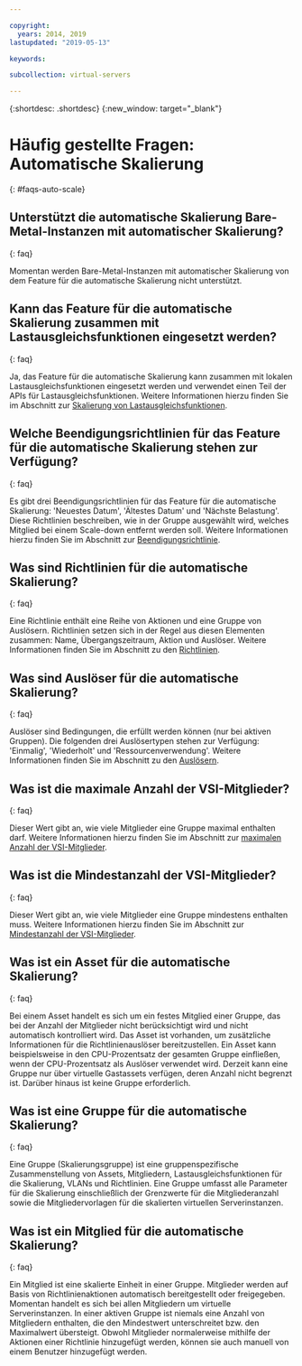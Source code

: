 ```yaml
---

copyright:
  years: 2014, 2019
lastupdated: "2019-05-13"

keywords:

subcollection: virtual-servers

---
```


{:shortdesc: .shortdesc}
{:new_window: target="_blank"}

# Häufig gestellte Fragen: Automatische Skalierung
{: #faqs-auto-scale}

## Unterstützt die automatische Skalierung Bare-Metal-Instanzen mit automatischer Skalierung?
{: faq}

Momentan werden Bare-Metal-Instanzen mit automatischer Skalierung von dem Feature für die automatische Skalierung nicht unterstützt.

## Kann das Feature für die automatische Skalierung zusammen mit Lastausgleichsfunktionen eingesetzt werden?
{: faq}

Ja, das Feature für die automatische Skalierung kann zusammen mit lokalen Lastausgleichsfunktionen eingesetzt werden und verwendet einen Teil der APIs für Lastausgleichsfunktionen. Weitere Informationen hierzu finden Sie im Abschnitt zur [Skalierung von Lastausgleichsfunktionen](/docs/vsi?topic=virtual-servers-auto-scale-terminology).

## Welche Beendigungsrichtlinien für das Feature für die automatische Skalierung stehen zur Verfügung?
{: faq}

Es gibt drei Beendigungsrichtlinien für das Feature für die automatische Skalierung: 'Neuestes Datum', 'Ältestes Datum' und 'Nächste Belastung'. Diese Richtlinien beschreiben, wie in der Gruppe ausgewählt wird, welches Mitglied bei einem Scale-down entfernt werden soll. Weitere Informationen hierzu finden Sie im Abschnitt zur [Beendigungsrichtlinie](/docs/vsi?topic=virtual-servers-auto-scale-terminology).

## Was sind Richtlinien für die automatische Skalierung?
{: faq}

Eine Richtlinie enthält eine Reihe von Aktionen und eine Gruppe von Auslösern. Richtlinien setzen sich in der Regel aus diesen Elementen zusammen: Name, Übergangszeitraum, Aktion und Auslöser. Weitere Informationen finden Sie im Abschnitt zu den [Richtlinien](/docs/vsi?topic=virtual-servers-auto-scale-terminology).

## Was sind Auslöser für die automatische Skalierung?
{: faq}

Auslöser sind Bedingungen, die erfüllt werden können (nur bei aktiven Gruppen). Die folgenden drei Auslösertypen stehen zur Verfügung: 'Einmalig', 'Wiederholt' und 'Ressourcenverwendung'. Weitere Informationen finden Sie im Abschnitt zu den [Auslösern](/docs/vsi?topic=virtual-servers-auto-scale-terminology).

## Was ist die maximale Anzahl der VSI-Mitglieder?
{: faq}

Dieser Wert gibt an, wie viele Mitglieder eine Gruppe maximal enthalten darf. Weitere Informationen hierzu finden Sie im Abschnitt zur [maximalen Anzahl der VSI-Mitglieder](/docs/vsi?topic=virtual-servers-auto-scale-terminology).

## Was ist die Mindestanzahl der VSI-Mitglieder?
{: faq}

Dieser Wert gibt an, wie viele Mitglieder eine Gruppe mindestens enthalten muss. Weitere Informationen hierzu finden Sie im Abschnitt zur [Mindestanzahl der VSI-Mitglieder](/docs/vsi?topic=virtual-servers-auto-scale-terminology).

## Was ist ein Asset für die automatische Skalierung?
{: faq}

Bei einem Asset handelt es sich um ein festes Mitglied einer Gruppe, das bei der Anzahl der Mitglieder nicht berücksichtigt wird und nicht automatisch kontrolliert wird. Das Asset ist vorhanden, um zusätzliche Informationen für die Richtlinienauslöser bereitzustellen. Ein Asset kann beispielsweise in den CPU-Prozentsatz der gesamten Gruppe einfließen, wenn der CPU-Prozentsatz als Auslöser verwendet wird. Derzeit kann eine Gruppe nur über virtuelle Gastassets verfügen, deren Anzahl nicht begrenzt ist. Darüber hinaus ist keine Gruppe erforderlich.

## Was ist eine Gruppe für die automatische Skalierung?
{: faq}

Eine Gruppe (Skalierungsgruppe) ist eine gruppenspezifische Zusammenstellung von Assets, Mitgliedern, Lastausgleichsfunktionen für die Skalierung, VLANs und Richtlinien. Eine Gruppe umfasst alle Parameter für die Skalierung einschließlich der Grenzwerte für die Mitgliederanzahl sowie die Mitgliedervorlagen für die skalierten virtuellen Serverinstanzen.

## Was ist ein Mitglied für die automatische Skalierung?
{: faq}

Ein Mitglied ist eine skalierte Einheit in einer Gruppe. Mitglieder werden auf Basis von Richtlinienaktionen automatisch bereitgestellt oder freigegeben. Momentan handelt es sich bei allen Mitgliedern um virtuelle Serverinstanzen. In einer aktiven Gruppe ist niemals eine Anzahl von Mitgliedern enthalten, die den Mindestwert unterschreitet bzw. den Maximalwert übersteigt. Obwohl Mitglieder normalerweise mithilfe der Aktionen einer Richtlinie hinzugefügt werden, können sie auch manuell von einem Benutzer hinzugefügt werden.
